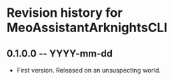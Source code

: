 # Revision history for MeoAssistantArknightsCLI

## 0.1.0.0 -- YYYY-mm-dd

* First version. Released on an unsuspecting world.
